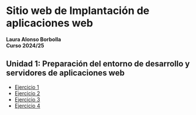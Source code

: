 # Sitio web de Implantación de aplicaciones web
**Laura Alonso Borbolla**  
**Curso 2024/25**

## Unidad 1: Preparación del entorno de desarrollo y servidores de aplicaciones web

- [Ejercicio 1](/unidad1/Ejercicio_1.md)
- [Ejercicio 2](/unidad1/ejercicio2.md)
- [Ejercicio 3](/unidad1/ejercicio3.md)
- [Ejercicio 4](/unidad1/ejercicio4.md)
